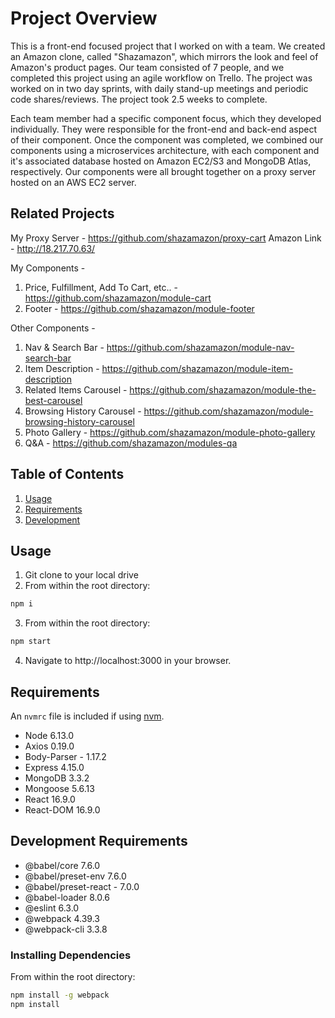 # Project Overview

This is a front-end focused project that I worked on with a team. We created an Amazon clone, called "Shazamazon", which mirrors the look and feel of Amazon's product pages. Our team consisted of 7 people, and we completed this project using an agile workflow on Trello. The project was worked on in two day sprints, with daily stand-up meetings and periodic code shares/reviews. The project took 2.5 weeks to complete.

Each team member had a specific component focus, which they developed individually. They were responsible for the front-end and back-end aspect of their component. Once the component was completed, we combined our components using a microservices architecture, with each component and it's associated database hosted on Amazon EC2/S3 and MongoDB Atlas, respectively. Our components were all brought together on a proxy server hosted on an AWS EC2 server.

## Related Projects

My Proxy Server - https://github.com/shazamazon/proxy-cart
Amazon Link - http://18.217.70.63/

My Components -
1. Price, Fulfillment, Add To Cart, etc.. - https://github.com/shazamazon/module-cart
2. Footer - https://github.com/shazamazon/module-footer

Other Components -
1. Nav & Search Bar - https://github.com/shazamazon/module-nav-search-bar
2. Item Description - https://github.com/shazamazon/module-item-description
3. Related Items Carousel - https://github.com/shazamazon/module-the-best-carousel
4. Browsing History Carousel - https://github.com/shazamazon/module-browsing-history-carousel
5. Photo Gallery - https://github.com/shazamazon/module-photo-gallery
6. Q&A - https://github.com/shazamazon/modules-qa


## Table of Contents

1. [Usage](#Usage)
1. [Requirements](#requirements)
1. [Development](#development)

## Usage

1. Git clone to your local drive
2. From within the root directory:
```sh
npm i 
```
3. From within the root directory:
```sh
npm start
```
4. Navigate to http://localhost:3000 in your browser.

## Requirements

An `nvmrc` file is included if using [nvm](https://github.com/creationix/nvm).

- Node 6.13.0
- Axios 0.19.0
- Body-Parser - 1.17.2
- Express 4.15.0
- MongoDB 3.3.2
- Mongoose 5.6.13
- React 16.9.0
- React-DOM 16.9.0

## Development Requirements

- @babel/core 7.6.0
- @babel/preset-env 7.6.0
- @babel/preset-react - 7.0.0
- @babel-loader 8.0.6
- @eslint 6.3.0
- @webpack 4.39.3
- @webpack-cli 3.3.8

### Installing Dependencies

From within the root directory:

```sh
npm install -g webpack
npm install
```

